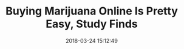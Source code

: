 ---
_external_link: https://thefreshtoast.com/cannabis/buying-cannabis-online-is-pretty-easy-study-finds/
archived_url: https://web.archive.org/web/20210616173017/https://thefreshtoast.com/cannabis/buying-cannabis-online-is-pretty-easy-study-finds/
article: 'If you want to buy something -- anything, really -- its more than likely
  youll find it online. And that includes cannabis. Thats the conclusion of a new
  study published this week in the American Journal of Preventive Medicine. Millions
  of shoppers are searching for and finding online marijuana retailers across the
  country, according to the researchers. The team monitored Google searches in the
  United States between January 2005 and June 2017, including all searches with the
  terms marijuana, weed, pot, or cannabis combined with the terms buy, shop, or order
  (for example., "buy marijuana"). They omitted similar but irrelevant searches like
  "buy weed killer." The team then replicated the relevant searches and checked to
  see whether the resulting websites advertised mail-order marijuana. Related Story:
  You Can Now Buy Legal Marijuana Online In Canada "By studying anonymized, aggregate
  Internet searches and search results, we were able to directly observe the online
  marijuana marketplace," said study co-author Mark Dredze, the John C. Malone Associate
  Professor of Computer Science at Johns Hopkins University. The team found marijuana
  shopping searches nearly tripled in the United States from 2005 to 2017, peaking
  between 1.4 and 2.4 million searches each month. Marijuana shopping searches were
  highest in Washington, Oregon, Colorado, and Nevada. However, the annual growth
  rate in searching for these terms increased in all but two states, Alabama and Mississippi,
  suggesting demand is accelerating across the nation. (The six least populated states
  were excluded from the study.) Forty-one percent of all search results linked to
  retailers advertising mail-order marijuana, promising delivery using a variety of
  methods including the United State Postal Service, commercial parcel companies such
  as UPS, or private courier. Moreover, mail-order marijuana retailers occupied half
  of the first-page results, and three out of every four searches resulted in a mail-order
  marijuana retailer as the very first suggested link. Related Story: Jane Technologies
  Will Make Shopping For Marijuana As Easy As Amazon "Anyone, including teenagers,
  can search for and buy marijuana from their smartphone regardless of what state
  they live in," said study leader John Ayers, an associate research professor at
  San Diego State Universitys School of Public Health. Such online sales of marijuana
  are prohibited in the United States, even in states that have legalized or partially
  legalized the drug, "but clearly these regulations are failing," said coauthor Eric
  Leas, a research fellow at Stanford University.'
date: '2018-03-24 15:12:49'
description: If you want to buy something -- anything, really -- it's more than likely
  you'll find it online. And that includes cannabis.
headline: Buying Marijuana Online Is Pretty Easy, Study Finds
image:
  focal_point: Smart
original_url: https://thefreshtoast.com/cannabis/buying-cannabis-online-is-pretty-easy-study-finds/
outline_html: '<figure><img alt="Buying Marijuana Online Is Pretty Easy" data-lazy-src="https://thefreshtoast.com/wp-content/uploads/2018/03/buying-cannabis-online-is-pretty-easy-study-finds-1068x580.jpg"
  src="https://thefreshtoast.com/wp-content/uploads/2018/03/buying-cannabis-online-is-pretty-easy-study-finds-1068x580.jpg"></img><figcaption>Photo
  by JESHOOTS via Pixabay</figcaption></figure>

  <p>If you want to buy something &mdash; anything, really &mdash; it&rsquo;s more
  than likely you&rsquo;ll find it online. And that includes cannabis.</p>

  <p>That&rsquo;s the conclusion of a new study published this week in the <a href="http://www.ajpmonline.org/article/S0749-3797(18)30064-3/fulltext"><em>American
  Journal of Preventive Medicine</em></a>. Millions of shoppers are searching for
  and finding online marijuana retailers across the country, according to the researchers.</p>

  <p>The team monitored Google searches in the United States between January 2005
  and June 2017, including all searches with the terms marijuana, weed, pot, or cannabis
  combined with the terms buy, shop, or order (for example., &ldquo;buy marijuana&rdquo;).
  They omitted similar but irrelevant searches like &ldquo;buy weed killer.&rdquo;
  The team then replicated the relevant searches and checked to see whether the resulting
  websites advertised mail-order marijuana.</p>

  <p>&ldquo;By studying anonymized, aggregate Internet searches and search results,
  we were able to directly observe the online marijuana marketplace,&rdquo; said study
  co-author Mark Dredze, the John C. Malone Associate Professor of Computer Science
  at Johns Hopkins University.</p>

  <p>The team found marijuana shopping searches nearly tripled in the United States
  from 2005 to 2017, peaking between 1.4 and 2.4 million searches each month.</p>

  <p>Marijuana shopping searches were highest in Washington, Oregon, Colorado, and
  Nevada. However, the annual growth rate in searching for these terms increased in
  all but two states, Alabama and Mississippi, suggesting demand is accelerating across
  the nation. (The six least populated states were excluded from the study.)</p>

  <p>Forty-one percent of all search results linked to retailers advertising mail-order
  marijuana, promising delivery using a variety of methods including the United State
  Postal Service, commercial parcel companies such as UPS, or private courier. Moreover,
  mail-order marijuana retailers occupied half of the first-page results, and three
  out of every four searches resulted in a mail-order marijuana retailer as the very
  first suggested link.</p>

  <p>&ldquo;Anyone, including teenagers, can search for and buy marijuana from their
  smartphone regardless of what state they live in,&rdquo; said study leader John
  Ayers, an associate research professor at San Diego State University&rsquo;s School
  of Public Health.</p>

  <p>Such online sales of marijuana are prohibited in the United States, even in states
  that have legalized or partially legalized the drug, &ldquo;but clearly these regulations
  are failing,&rdquo; said coauthor Eric Leas, a research fellow at Stanford University.</p>'
outline_img: https://www.google.com/s2/favicons?domain=thefreshtoast.com
publication: The Fresh Toast
summary: Millions of shoppers are searching for and finding online marijuana retailers
  across the country, according to the researchers. The team monitored Google searches
  in the United States between January 2005 and June 2017, including all searches
  with the terms marijuana, weed, pot, or cannabis combined with the terms buy, shop,...
title: Buying Marijuana Online Is Pretty Easy, Study Finds

---
